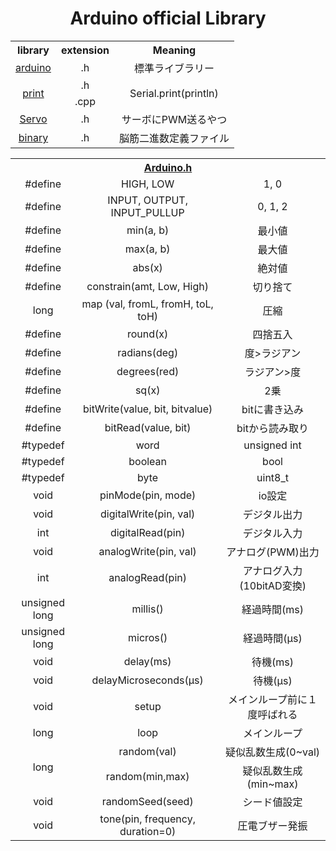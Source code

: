 <h1 align="center">Arduino official Library</h1>
    

<table align="center">

  <tr align="center">
    <th>library</th>
    <th>extension</th>
    <th>Meaning</th>
  </tr>
  
  <tr align="center">
    <td><a href="/Arduino.h">arduino</a></td>
    <td>.h</td>
    <td>標準ライブラリー</td>
  </tr>
  
  <tr align="center">
    <td rowspan="2"><a href="/Print.h">print</a></td>
    <td>.h</td>
    <td rowspan="2">Serial.print(println)</td>
  </tr>
  
  <tr align="center">
    <td>.cpp</td>
  </tr>
  
  <tr align="center">
    <td><a href="/Servo.h">Servo</a></td>
    <td>.h</td>
    <td>サーボにPWM送るやつ</td>
  </tr>
  
  <tr align="center">
    <td><a href="/binary.h">binary</a></td>
    <td>.h</td>
    <td>脳筋二進数定義ファイル</td>
  </tr>

</table>


<table align="center">
 <tr align="center">
    <th colspan="3"><a href="/Arduino.h">Arduino.h</a></th>
 </tr>
  
  <tr align="center">
    <td>#define</td>
    <td>HIGH, LOW</td>
    <td>1, 0</td>
  </tr>
  
  <tr align="center">
    <td>#define</td>
    <td>INPUT, OUTPUT, INPUT_PULLUP</td>
    <td>0, 1, 2</td>
  </tr>
  
  <tr align="center">
    <td>#define</td>
    <td>min(a, b)</td>
    <td>最小値</td>
  </tr>
  
  <tr align="center">
    <td>#define</td>
    <td>max(a, b)</td>
    <td>最大値</td>
  </tr>
  
  <tr align="center">
    <td>#define</td>
    <td>abs(x)</td>
    <td>絶対値</td>
  </tr>
  
  <tr align="center">
    <td>#define</td>
    <td>constrain(amt, Low, High)</td>
    <td>切り捨て</td>
  </tr>
  
  <tr align="center">
    <td>long</td>
    <td>map (val, fromL, fromH, toL, toH)</td>
    <td>圧縮</td>
  </tr>
  
  <tr align="center">
    <td>#define</td>
    <td>round(x)</td>
    <td>四捨五入</td>
  </tr>
  
  <tr align="center">
    <td>#define</td>
    <td>radians(deg)</td>
    <td>度>ラジアン</td>
  </tr>
  
  <tr align="center">
    <td>#define</td>
    <td>degrees(red)</td>
    <td>ラジアン>度</td>
  </tr>
  
  <tr align="center">
    <td>#define</td>
    <td>sq(x)</td>
    <td>2乗</td>
  </tr>
  
  <tr align="center">
    <td>#define</td>
    <td>bitWrite(value, bit, bitvalue)</td>
    <td>bitに書き込み</td>
  </tr>
  
  <tr align="center">
    <td>#define</td>
    <td>bitRead(value, bit)</td>
    <td>bitから読み取り</td>
  </tr>
  
  <tr align="center">
    <td>#typedef</td>
    <td>word</td>
    <td>unsigned int</td>
  </tr>
  
  <tr align="center">
    <td>#typedef</td>
    <td>boolean</td>
    <td>bool</td>
  </tr>
  
  <tr align="center">
    <td>#typedef</td>
    <td>byte</td>
    <td>uint8_t</td>
  </tr>
  
  <tr align="center">
    <td>void</td>
    <td>pinMode(pin, mode)</td>
    <td>io設定</td>
  </tr>
  
  <tr align="center">
    <td>void</td>
    <td>digitalWrite(pin, val)</td>
    <td>デジタル出力</td>
  </tr>
  
  <tr align="center">
    <td>int</td>
    <td>digitalRead(pin)</td>
    <td>デジタル入力</td>
  </tr>
  
  <tr align="center">
    <td>void</td>
    <td>analogWrite(pin, val)</td>
    <td>アナログ(PWM)出力</td>
  </tr>
  
  <tr align="center">
    <td>int</td>
    <td>analogRead(pin)</td>
    <td>アナログ入力(10bitAD変換)</td>
  </tr>
  
  <tr align="center">
    <td>unsigned long</td>
    <td>millis()</td>
    <td>経過時間(ms)</td>
  </tr>
  
  <tr align="center">
    <td>unsigned long</td>
    <td>micros()</td>
    <td>経過時間(μs)</td>
  </tr>
  
  <tr align="center">
    <td>void</td>
    <td>delay(ms)</td>
    <td>待機(ms)</td>
  </tr>
  
  <tr align="center">
    <td>void</td>
    <td>delayMicroseconds(μs)</td>
    <td>待機(μs)</td>
  </tr>
  
  <tr align="center">
    <td>void</td>
    <td>setup</td>
    <td>メインループ前に１度呼ばれる</td>
  </tr>
  
  <tr align="center">
    <td>long</td>
    <td>loop</td>
    <td>メインループ</td>
  </tr>
  
  <tr align="center">
    <td rowspan="2">long</td>
    <td>random(val)</td>
    <td>疑似乱数生成(0~val)</td>
  </tr>
  
  <tr align="center">
    <td>random(min,max)</td>
    <td>疑似乱数生成(min~max)</td>
  </tr>
  
  <tr align="center">
    <td>void</td>
    <td>randomSeed(seed)</td>
    <td>シード値設定</td>
  </tr>
  
  <tr align="center">
    <td>void</td>
    <td>tone(pin, frequency, duration=0)</td>
    <td>圧電ブザー発振</td>
  </tr>
  
</table>
